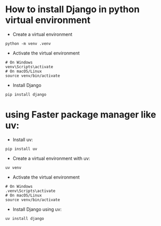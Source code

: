 # How to install Django in python virtual environment
- Create a virtual environment
```bash:
python -m venv .venv
```
- Activate the virtual environment
```bash:
# On Windows
venv\Scripts\activate
# On macOS/Linux
source venv/bin/activate
```
- Install Django
```bash:
pip install django
```
# using Faster package manager like uv:
- Install uv:
```bash:
pip install uv
```
- Create a virtual environment with uv:
```bash:
uv venv
```
- Activate the virtual environment
```bash:
# On Windows
.venv\Scripts\activate
# On macOS/Linux
source venv/bin/activate
```
- Install Django using uv:
```bash:
uv install django
```

